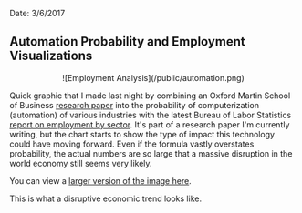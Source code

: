 Date: 3/6/2017

## Automation Probability and Employment Visualizations

<center>![Employment Analysis](/public/automation.png)</center>

Quick graphic that I made last night by combining an Oxford Martin School of Business [research paper](http://www.oxfordmartin.ox.ac.uk/publications/view/1314) into the probability of computerization (automation) of various industries with the latest Bureau of Labor Statistics [report on employment by sector](https://www.bls.gov/oes/current/oes_nat.htm). It's part of a research paper I'm currently writing, but the chart starts to show the type of impact this technology could have moving forward. Even if the formula vastly overstates probability, the actual numbers are so large that a massive disruption in the world economy still seems very likely.

You can view a [larger version of the image here](http://i.imgur.com/2QNbTml.png).

This is what a disruptive economic trend looks like.